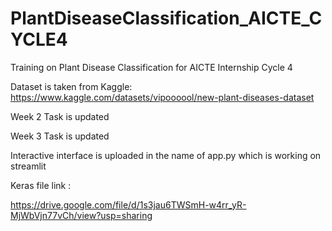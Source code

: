 # PlantDiseaseClassification_AICTE_CYCLE4
Training on Plant Disease Classification for AICTE Internship Cycle 4

Dataset is taken from Kaggle:
https://www.kaggle.com/datasets/vipoooool/new-plant-diseases-dataset

Week 2 Task is updated

Week 3 Task is updated

Interactive interface is uploaded in the name of app.py which is working on streamlit 

Keras file link :

https://drive.google.com/file/d/1s3jau6TWSmH-w4rr_yR-MjWbVjn77vCh/view?usp=sharing
